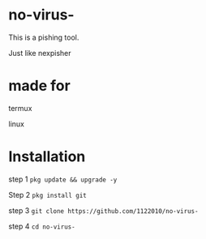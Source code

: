 

# no-virus-

This is a pishing tool.

Just like nexpisher 


# made for

termux

linux


# Installation

step 1 ```pkg update && upgrade -y```

Step 2 ```pkg install git ```

step 3 ```git clone https://github.com/1122010/no-virus-```

step 4 ```cd no-virus-```



